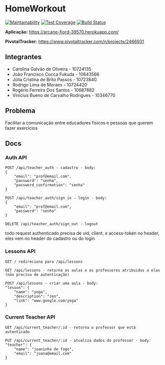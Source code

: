 # HomeWorkout

[![Maintainability](https://api.codeclimate.com/v1/badges/3c3ab653d7b738ad630f/maintainability)](https://codeclimate.com/github/CarolGalvao/esi-project/maintainability)
[![Test Coverage](https://api.codeclimate.com/v1/badges/3c3ab653d7b738ad630f/test_coverage)](https://codeclimate.com/github/CarolGalvao/esi-project/test_coverage)
[![Build Status](https://travis-ci.org/CarolGalvao/esi-project.svg?branch=master)](https://travis-ci.org/CarolGalvao/esi-project)

**Aplicação:** https://arcane-fjord-39570.herokuapp.com/

**PivotalTracker:** https://www.pivotaltracker.com/n/projects/2466931

## Integrantes

- Carolina Galvão de Oliveira - 10724135
- João Francisco Cocca Fukuda - 10843566
- Júlia Cristina de Brito Passos - 10723840
- Rodrigo Lima de Moraes - 10724420
- Rogério Ferreira Dos Santos - 10687882
- Vinícius Bueno de Carvalho Rodrigues - 10346770

## Problema

Facilitar a comunicação entre educadores físicos e pessoas que querem fazer exercícios

## Docs

### Auth API

```
POST /api/teacher_auth - cadastro - body:
{
	"email": "prof@email.com",
	"password": "senha",
	"password_confirmation": "senha"
}
```
```
POST /api/teacher_auth/sign_in - login - body:
{
	"email": "prof@email.com",
	"password": "senha"
}
```
```
DELETE /api/teacher_auth/sign_out - logout
```

todo request authenticado precisa de uid, client, e access-token no header, eles vem no header do cadastro ou do login

### Lessons API

```
GET / redireciona para /api/lessons
```
```
GET /api/lessons - retorna as aulas e os professores atribuidos a elas (não precisa de autenticação)
```
```
POST /api/lessons - criar uma aula - body:
"lesson": {
	"name": "yoga",
	"description": "zen",
	"link": "www.google.com/yoga"
}
```

### Current Teacher API

```
GET /api/current_teacher/:id - retorna o professor que está autenticado
```
```
PUT /api/current_teacher/:id - atualiza dados do professor - body:
"teacher": {
	"name": "joaninha de fogo",
	"email": "joana@email.com"
}
```

